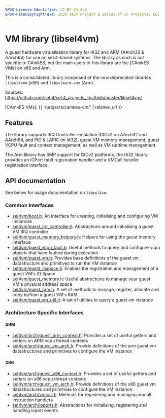 ```yaml
---
SPDX-License-Identifier: CC-BY-SA-4.0
SPDX-FileCopyrightText: 2020 seL4 Project a Series of LF Projects, LLC.
---
```


# VM library (libsel4vm)

A guest hardware virtualisation library for IA32 and ARM (AArch32 &
AArch64) for use on seL4-based systems. The library as such is not specific to
CAmkES,  but the main users of this library are the [CAmkES VMs] on x86 and Arm.

This is a consolidated library composed of the now deprecated libraries
`libsel4vmm` (x86) and `libsel4arm-vmm` (Arm).

Sources: <https://github.com/seL4/seL4_projects_libs/blob/master/libsel4vm/>

[CAmkES VMs]: {{ '/projects/camkes-vm/' | relative_url }}

## Features

The library supports IRQ Controller emulation (GICv2 on AArch32 and AArch64, and
PIC & LAPIC on IA32), guest VM memory management, guest VCPU fault and context
management, as well as VM runtime management.

The Arm library has SMP support for GICv2 platforms, the IA32 library provides
an IOPort fault registration handler and a VMCall handler registration interface.

## API documentation

See below for usage documentation on `libsel4vm`.

### Common Interfaces

* [sel4vm/boot.h](api/libsel4vm_boot): An interface for creating, initialising
  and configuring VM instances
* [sel4vm/guest_irq_controller.h](api/libsel4vm_guest_irq_controller):
  Abstractions around initialising a guest VM IRQ controller
* [sel4vm/guest_memory_helpers.h](api/libsel4vm_guest_memory_helpers): Helpers
  for using the guest memory interface
* [sel4vm/guest_vcpu_fault.h](api/libsel4vm_guest_vcpu_fault): Useful methods to
  query and configure vcpu objects that have faulted during execution
* [sel4vm/guest_vm.h](api/libsel4vm_guest_vm): Provides base definitions of the
  guest vm datastructure and primitives to run the VM instance
* [sel4vm/guest_iospace.h](api/libsel4vm_guest_iospace):  Enables the
  registration and management of a guest VM's IO Space
* [sel4vm/guest_memory.h](api/libsel4vm_guest_memory): Useful abstractions to
  manage your guest VM's physical address space
* [sel4vm/guest_ram.h](api/libsel4vm_guest_ram): A set of methods to manage,
  register, allocate and copy to/from a guest VM's RAM
* [sel4vm/guest_vm_util.h](api/libsel4vm_guest_vm_util): A set of utilties to
  query a guest vm instance

### Architecture Specific Interfaces

#### ARM

* [sel4vm/arch/guest_arm_context.h](api/libsel4vm_guest_arm_context): Provides a
  set of useful getters and setters on ARM vcpu thread contexts
* [sel4vm/arch/guest_vm_arch.h](api/libsel4vm_arm_guest_vm): Provide definitions
  of the arm guest vm datastructures and primitives to configure the VM instance

#### X86

* [sel4vm/arch/guest_x86_context.h](api/libsel4vm_guest_x86_context): Provides a
  set of useful getters and setters on x86 vcpu thread contexts
* [sel4vm/arch/guest_vm_arch.h](api/libsel4vm_x86_guest_vm): Provide definitions
  of the x86 guest vm datastructures and primitives to configure the VM instance
* [sel4vm/arch/vmcall.h](api/libsel4vm_x86_vmcall): Methods for registering and
  managing vmcall instruction handlers
* [sel4vm/arch/ioports.h](api/libsel4vm_x86_ioports): Abstractions for
  initialising, registering and handling ioport events
